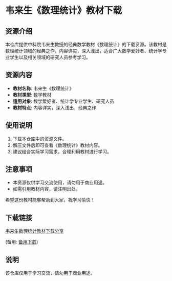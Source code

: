 # 韦来生《数理统计》教材下载

## 资源介绍

本仓库提供中科院韦来生教授的经典数学教材《数理统计》的下载资源。该教材是数理统计领域的经典之作，内容详实，深入浅出，适合广大数学爱好者、统计学专业学生以及相关领域的研究人员参考学习。

## 资源内容

- **教材名称**: 韦来生《数理统计》
- **教材类型**: 数学教材
- **适用对象**: 数学爱好者、统计学专业学生、研究人员
- **教材特点**: 内容详实，深入浅出，经典之作

## 使用说明

1. 下载本仓库中的资源文件。
2. 解压文件后即可查看《数理统计》教材内容。
3. 建议结合实际学习需求，合理利用教材进行学习。

## 注意事项

- 本资源仅供学习交流使用，请勿用于商业用途。
- 如需引用教材内容，请注明出处。

希望这份教材能够帮助到大家，祝学习愉快！

## 下载链接
[韦来生数理统计教材下载分享](https://pan.quark.cn/s/cff3260fa108) 

(备用: [备用下载](https://pan.baidu.com/s/1TPgdELVNRmq-MqMGYr5COw?pwd=1234))

## 说明

该仓库仅用于学习交流，请勿用于商业用途。
